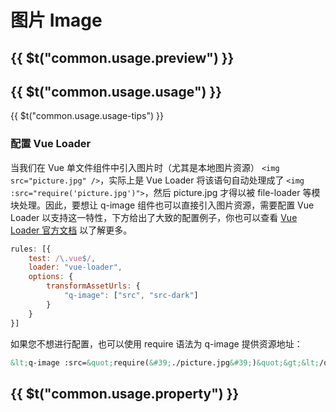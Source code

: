 # 图片 <strong>Image</strong>

## {{ $t("common.usage.preview") }}

<example></example>

## {{ $t("common.usage.usage") }}

<!-- ```
<q-image src="light.jpg" src-dark="dark.jpg"></q-image>
``` -->

{{ $t("common.usage.usage-tips") }}

### 配置 Vue Loader

当我们在 Vue 单文件组件中引入图片时（尤其是本地图片资源） `<img src="picture.jpg" />`，实际上是 Vue Loader 将该语句自动处理成了 `<img :src="require('picture.jpg')">`，然后 picture.jpg 才得以被 file-loader 等模块处理。因此，要想让 q-image 组件也可以直接引入图片资源，需要配置 Vue Loader 以支持这一特性，下方给出了大致的配置例子，你也可以查看 [Vue Loader 官方文档](https://vue-loader.vuejs.org/zh/guide/asset-url.html) 以了解更多。

```javascript
rules: [{
    test: /\.vue$/,
    loader: "vue-loader",
    options: {
        transformAssetUrls: {
            "q-image": ["src", "src-dark"]
        }
    }
}]
```

如果您不想进行配置，也可以使用 require 语法为 q-image 提供资源地址：

```html
&lt;q-image :src=&quot;require(&#39;./picture.jpg&#39;)&quot;&gt;&lt;/q-image&gt;
```


## {{ $t("common.usage.property") }}

<property-block>
    <property-item
        name="src"
        definition="（白昼模式的）图片资源"
        values="String"
    >
    </property-item>
    <property-item
        name="src-dark"
        definition="暗夜模式的图片资源，如果没有设置该属性，则在暗夜模式时使用 0.75 透明度的 src 属性的图像。"
        values="String"
    >
    </property-item>
    <property-item
        name="mode"
        definition="填充模式，等价于 object-fit 属性。使用此属性时，需要为该组件设置宽度和高度样式。"
        :values="['none', 'fill', 'cover', 'contain', 'scale-down']"
    >
    </property-item>
    <property-item
        name="lazy"
        definition="是否启用懒加载。该属性可通过全局的 settings.defaults.image_lazy 设置。"
        defaults="false"
        values="Boolean"
    >
    </property-item>
    <property-item
        name="loading"
        definition="图片加载中状态，设置为 true 时，使用组件内置的加载样式。也可以传入自定义的 Vue 组件。该属性可通过全局的 settings.defaults.image_loading 设置。"
        defaults="false"
        :values="[ 'true', 'false', 'VueComponent' ]"
    >
    </property-item>
    <property-item
        name="error"
        definition="图片加载失败状态，设置为 true 时，使用组件内置的加载失败样式。也可以传入自定义的 Vue 组件。该属性可通过全局的 settings.defaults.image_error 设置。"
        defaults="false"
        :values="[ 'true', 'false', 'VueComponent' ]"
    >
    </property-item>
</property-block>